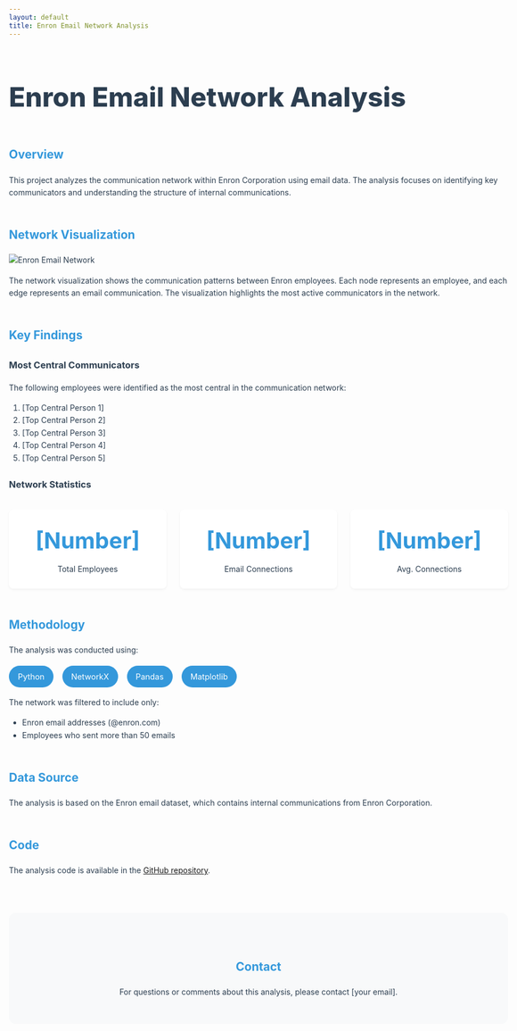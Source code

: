 ```yaml
---
layout: default
title: Enron Email Network Analysis
---
```


<style>
:root {
  --primary-color: #2c3e50;
  --secondary-color: #3498db;
  --accent-color: #e74c3c;
  --text-color: #2c3e50;
  --light-bg: #f8f9fa;
}

body {
  font-family: 'Inter', -apple-system, BlinkMacSystemFont, 'Segoe UI', Roboto, sans-serif;
  line-height: 1.6;
  color: var(--text-color);
  max-width: 1200px;
  margin: 0 auto;
  padding: 2rem;
}

header {
  text-align: center;
  margin-bottom: 4rem;
  padding: 2rem 0;
  border-bottom: 2px solid var(--light-bg);
}

h1 {
  font-size: 3rem;
  color: var(--primary-color);
  margin-bottom: 1rem;
  font-weight: 800;
}

h2 {
  color: var(--secondary-color);
  margin-top: 3rem;
  font-weight: 700;
}

.network-visualization {
  width: 100%;
  max-width: 800px;
  margin: 2rem auto;
  border-radius: 12px;
  box-shadow: 0 4px 6px rgba(0, 0, 0, 0.1);
  transition: transform 0.3s ease;
}

.network-visualization:hover {
  transform: scale(1.02);
}

.key-findings {
  background: var(--light-bg);
  padding: 2rem;
  border-radius: 12px;
  margin: 2rem 0;
}

.stats-grid {
  display: grid;
  grid-template-columns: repeat(auto-fit, minmax(250px, 1fr));
  gap: 1.5rem;
  margin: 2rem 0;
}

.stat-card {
  background: white;
  padding: 1.5rem;
  border-radius: 8px;
  box-shadow: 0 2px 4px rgba(0, 0, 0, 0.05);
  text-align: center;
  transition: transform 0.3s ease;
}

.stat-card:hover {
  transform: translateY(-5px);
}

.stat-number {
  font-size: 2.5rem;
  font-weight: 700;
  color: var(--secondary-color);
  margin-bottom: 0.5rem;
}

.methodology {
  display: flex;
  flex-wrap: wrap;
  gap: 1rem;
  margin: 1rem 0;
}

.methodology-item {
  background: var(--secondary-color);
  color: white;
  padding: 0.5rem 1rem;
  border-radius: 20px;
  font-size: 0.9rem;
}

.contact-section {
  text-align: center;
  margin-top: 4rem;
  padding: 2rem;
  background: var(--light-bg);
  border-radius: 12px;
}

@media (max-width: 768px) {
  body {
    padding: 1rem;
  }
  
  h1 {
    font-size: 2rem;
  }
  
  .stats-grid {
    grid-template-columns: 1fr;
  }
}
</style>

# Enron Email Network Analysis

## Overview
This project analyzes the communication network within Enron Corporation using email data. The analysis focuses on identifying key communicators and understanding the structure of internal communications.

## Network Visualization
![Enron Email Network](network_visualization.png)

The network visualization shows the communication patterns between Enron employees. Each node represents an employee, and each edge represents an email communication. The visualization highlights the most active communicators in the network.

## Key Findings

### Most Central Communicators
The following employees were identified as the most central in the communication network:

1. [Top Central Person 1]
2. [Top Central Person 2]
3. [Top Central Person 3]
4. [Top Central Person 4]
5. [Top Central Person 5]

### Network Statistics
<div class="stats-grid">
  <div class="stat-card">
    <div class="stat-number">[Number]</div>
    <div>Total Employees</div>
  </div>
  <div class="stat-card">
    <div class="stat-number">[Number]</div>
    <div>Email Connections</div>
  </div>
  <div class="stat-card">
    <div class="stat-number">[Number]</div>
    <div>Avg. Connections</div>
  </div>
</div>

## Methodology
The analysis was conducted using:
<div class="methodology">
  <span class="methodology-item">Python</span>
  <span class="methodology-item">NetworkX</span>
  <span class="methodology-item">Pandas</span>
  <span class="methodology-item">Matplotlib</span>
</div>

The network was filtered to include only:
- Enron email addresses (@enron.com)
- Employees who sent more than 50 emails

## Data Source
The analysis is based on the Enron email dataset, which contains internal communications from Enron Corporation.

## Code
The analysis code is available in the [GitHub repository](https://github.com/yourusername/enron-network-analysis).

<div class="contact-section">
  <h2>Contact</h2>
  <p>For questions or comments about this analysis, please contact [your email].</p>
</div>